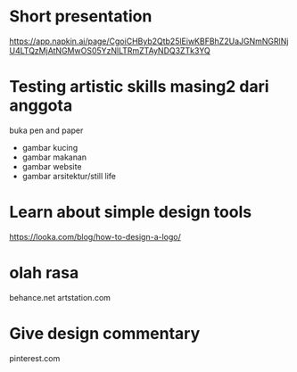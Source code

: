 # Short presentation
https://app.napkin.ai/page/CgoiCHByb2Qtb25lEiwKBFBhZ2UaJGNmNGRlNjU4LTQzMjAtNGMwOS05YzNlLTRmZTAyNDQ3ZTk3YQ

# Testing artistic skills masing2 dari anggota
buka pen and paper
  - gambar kucing
  - gambar makanan
  - gambar website
  - gambar arsitektur/still life

# Learn about simple design tools
https://looka.com/blog/how-to-design-a-logo/

# olah rasa
behance.net
artstation.com

# Give design commentary
pinterest.com